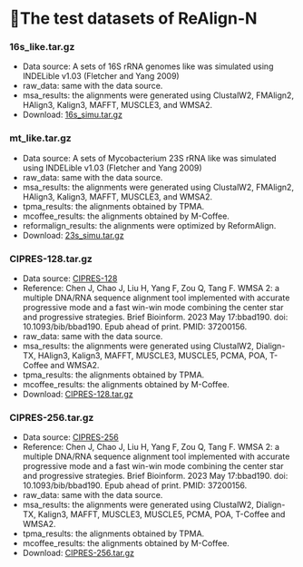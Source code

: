 # 🔬The test datasets of ReAlign-N

### 16s_like.tar.gz
 - Data source: A sets of 16S rRNA genomes like was simulated using INDELible v1.03 (Fletcher and Yang 2009)
 - raw_data: same with the data source.
 - msa_results: the alignments were generated using ClustalW2, FMAlign2, HAlign3, Kalign3, MAFFT, MUSCLE3, and WMSA2.
 - Download: [16s_simu.tar.gz](http://lab.malab.cn/soft/TPMA/data/16s_simu.tar.gz)

### mt_like.tar.gz
 - Data source: A sets of Mycobacterium 23S rRNA like was simulated using INDELible v1.03 (Fletcher and Yang 2009)
 - raw_data: same with the data source.
 - msa_results: the alignments were generated using ClustalW2, FMAlign2, HAlign3, Kalign3, MAFFT, MUSCLE3, and WMSA2.
 - tpma_results: the alignments obtained by TPMA.
 - mcoffee_results: the alignments obtained by M-Coffee.
 - reformalign_results: the alignments were optimized by ReformAlign.
 - Download: [23s_simu.tar.gz](http://lab.malab.cn/soft/TPMA/data/23s_simu.tar.gz)

### CIPRES-128.tar.gz
 - Data source: [CIPRES-128](http://lab.malab.cn/soft/WMSA2/data/RNA-255.zip)
 - Reference: Chen J, Chao J, Liu H, Yang F, Zou Q, Tang F. WMSA 2: a multiple DNA/RNA sequence alignment tool implemented with accurate progressive mode and a fast win-win mode combining the center star and progressive strategies. Brief Bioinform. 2023 May 17:bbad190. doi: 10.1093/bib/bbad190. Epub ahead of print. PMID: 37200156.
 - raw_data: same with the data source.
 - msa_results: the alignments were generated using ClustalW2, Dialign-TX, HAlign3, Kalign3, MAFFT, MUSCLE3, MUSCLE5, PCMA, POA, T-Coffee and WMSA2.
 - tpma_results: the alignments obtained by TPMA.
 - mcoffee_results: the alignments obtained by M-Coffee.
 - Download: [CIPRES-128.tar.gz](http://lab.malab.cn/soft/TPMA/data/CIPRES-128.tar.gz)

### CIPRES-256.tar.gz
 - Data source: [CIPRES-256](http://lab.malab.cn/soft/WMSA2/data/RNA-511.zip)
  - Reference: Chen J, Chao J, Liu H, Yang F, Zou Q, Tang F. WMSA 2: a multiple DNA/RNA sequence alignment tool implemented with accurate progressive mode and a fast win-win mode combining the center star and progressive strategies. Brief Bioinform. 2023 May 17:bbad190. doi: 10.1093/bib/bbad190. Epub ahead of print. PMID: 37200156.
 - raw_data: same with the data source.
 - msa_results: the alignments were generated using ClustalW2, Dialign-TX, Kalign3, MAFFT, MUSCLE3, MUSCLE5, PCMA, POA, T-Coffee and WMSA2.
 - tpma_results: the alignments obtained by TPMA.
 - mcoffee_results: the alignments obtained by M-Coffee.
 - Download: [CIPRES-256.tar.gz](http://lab.malab.cn/soft/TPMA/data/CIPRES-256.tar.gz)
